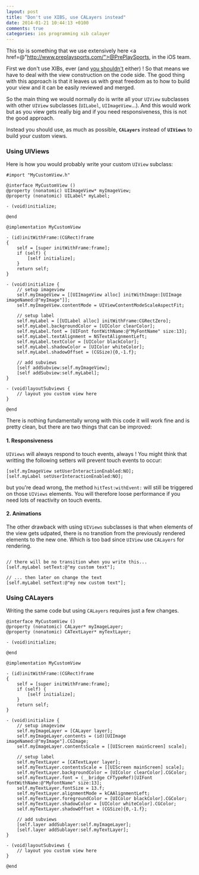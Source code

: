 ```yaml
---
layout: post
title: "Don't use XIBS, use CALayers instead"
date: 2014-01-21 10:44:13 +0100
comments: true
categories: ios programming xib calayer
---
```


This tip is something that we use extensively here <a href=@"http://www.preplaysports.com/">@PrePlaySports</a>, in the iOS team.

First we don't use XIBs, ever (and <a href="http://www.youtube.com/watch?v=I5RqcYzrY4Y#t=2340">you shouldn't</a> either) ! So that means we have to deal with the view construction on the code side. The good thing with this approach is that it leaves us with great freedom as to how to build your view and it can be easily reviewed and merged.

So the main thing we would normally do is write all your `UIView` subclasses with other `UIView` subclasses (`UILabel`, `UIImageView`...). And this would work but as you view gets really big and if you need responsiveness, this is not the good approach.

Instead you should use, as much as possible, __`CALayers`__ instead of __`UIViews`__ to build your custom views.

### Using UIViews

Here is how you would probably write your custom `UIView` subclass:

``` objc MyCustomView using UIViews
#import "MyCustomView.h"

@interface MyCustomView ()
@property (nonatomic) UIImageView* myImageView;
@property (nonatomic) UILabel* myLabel;

- (void)initialize;

@end

@implementation MyCustomView

- (id)initWithFrame:(CGRect)frame
{
    self = [super initWithFrame:frame];
    if (self) {
        [self initialize];
    }
    return self;
}

- (void)initialize {
    // setup imageview
    self.myImageView = [[UIImageView alloc] initWithImage:[UIImage imageNamed:@"myImage"]];
    self.myImageView.contentMode = UIViewContentModeScaleAspectFit;
    
    // setup label
    self.myLabel = [[UILabel alloc] initWithFrame:CGRectZero];
    self.myLabel.backgroundColor = [UIColor clearColor];
    self.myLabel.font = [UIFont fontWithName:@"MyFontName" size:13];
    self.myLabel.textAlignment = NSTextAlignmentLeft;
    self.myLabel.textColor = [UIColor blackColor];
    self.myLabel.shadowColor = [UIColor whiteColor];
    self.myLabel.shadowOffset = (CGSize){0,-1.f};
    
    // add subviews
    [self addSubview:self.myImageView];
    [self addSubview:self.myLabel];
}

- (void)layoutSubviews {
    // layout you custom view here
}

@end

```

There is nothing fundamentally wrong with this code it will work fine and is pretty clean, but there are two things that can be improved: 

#### 1. Responsiveness

`UIViews` will always respond to touch events, always ! You might think that writting the following setters will prevent touch events to occur:

``` objc 
[self.myImageView setUserInteractionEnabled:NO];
[self.myLabel setUserInteractionEnabled:NO];
```

but you're dead wrong, the method `hitTest:withEvent:` will still be triggered on those `UIViews` elements. You will therefore loose performance if you need lots of reactivity on touch events.

#### 2. Animations

The other drawback with using `UIViews` subclasses is that when elements of the view gets udpated, there is no transtion from the previously rendered elements to the new one. Which is too bad since `UIView` use `CALayers` for rendering.

``` objc

// there will be no transition when you write this...
[self.myLabel setText:@"my custom text"];

// ... then later on change the text
[self.myLabel setText:@"my new custom text"];
```

### Using CALayers

Writing the same code but using `CALayers` requires just a few changes.

``` objc MyCustomView using CALayers
@interface MyCustomView ()
@property (nonatomic) CALayer* myImageLayer;
@property (nonatomic) CATextLayer* myTextLayer;

- (void)initialize;

@end

@implementation MyCustomView

- (id)initWithFrame:(CGRect)frame
{
    self = [super initWithFrame:frame];
    if (self) {
        [self initialize];
    }
    return self;
}

- (void)initialize {
    // setup imageview
    self.myImageLayer = [CALayer layer];
    self.myImageLayer.contents = (id)[UIImage imageNamed:@"myImage"].CGImage;
    self.myImageLayer.contentsScale = [[UIScreen mainScreen] scale];
    
    // setup label
    self.myTextLayer = [CATextLayer layer];
    self.myTextLayer.contentsScale = [[UIScreen mainScreen] scale];
    self.myTextLayer.backgroundColor = [UIColor clearColor].CGColor;
    self.myTextLayer.font = (__bridge CFTypeRef)[UIFont fontWithName:@"MyFontName" size:13];
    self.myTextLayer.fontSize = 13.f;
    self.myTextLayer.alignmentMode = kCAAlignmentLeft;
    self.myTextLayer.foregroundColor = [UIColor blackColor].CGColor;
    self.myTextLayer.shadowColor = [UIColor whiteColor].CGColor;
    self.myTextLayer.shadowOffset = (CGSize){0,-1.f};
    
    // add subviews
    [self.layer addSublayer:self.myImageLayer];
    [self.layer addSublayer:self.myTextLayer];
}

- (void)layoutSubviews {
    // layout you custom view here
}

@end
```